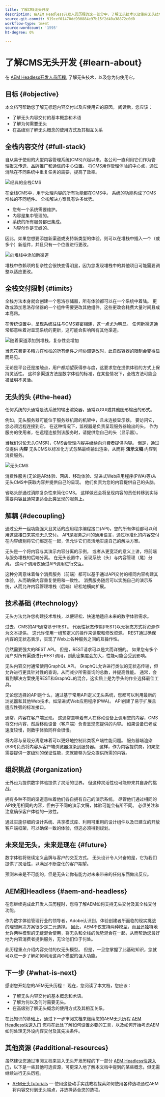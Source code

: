 ```yaml
---
title: 了解CMS无头开发
description: 在AEM Headless开发人员历程的这一部分中，了解无头技术以及使用无头技术的原因。
source-git-commit: 919cef01470dd930884e97b15f2d40a38872c0d0
workflow-type: tm+mt
source-wordcount: '1595'
ht-degree: 0%

---
```


# 了解CMS无头开发 {#learn-about}

在 [AEM Headless开发人员历程,](overview.md) 了解无头技术，以及您为何使用它。

## 目标 {#objective}

本文档可帮助您了解无标题内容交付以及应使用它的原因。 阅读后，您应该：

* 了解无头内容交付的基本概念和术语
* 了解为何需要无头
* 在高级别了解无头概念的使用方式及其相互关系

## 全栈内容交付 {#full-stack}

自从易于使用的大型内容管理系统(CMS)兴起以来，各公司一直利用它们作为管理报文传送、品牌推广和通信的中心位置。 将CMS用作管理体验的中心点，通过消除在不同系统中重复任务的需要，提高了效率。

![经典的全栈CMS](assets/full-stack.png)

在全栈CMS中，用于处理内容的所有功能都在CMS中。 系统的功能构成了CMS堆栈的不同组件。 全栈解决方案具有许多优势。

* 您有一个系统需要维护。
* 内容是集中管理的。
* 系统的所有服务都已集成。
* 内容创作是无缝的。

因此，如果您想要添加新渠道或支持新类型的体验，则可以在堆栈中插入一个（或多个）新组件，并且只有一个位置进行更改。

![向堆栈中添加新渠道](assets/adding-channel.png)

堆栈中依赖项的复杂性会很快变得明显，因为您发现堆栈中的其他项目可能需要调整以适应更改。

## 全栈交付限制 {#limits}

全栈方法本身就会创建一个思洛存储器，所有体验都可以在一个系统中着陆。 更改或添加思洛存储器的一个组件需要更改其他组件，这些更改会耗费大量时间且成本高昂。

在传统设置中，呈现系统往往与CMS紧密相连，这一点尤为明显。 任何新渠道通常都意味着对呈现系统的更新，这可能会影响所有其他渠道。

![随着渠道添加到堆栈，复杂性会增加](assets/presentation-complexity.png)

当您花费更多精力在堆栈的所有组件之间协调更改时，此自然容器的限制会变得显而易见。

无论是平台还是接触点，用户都期望获得参与度，这要求您在提供体验的方式上保持灵活性。  这种多渠道方法是数字体验的标准，在某些情况下，全栈方法可能会被证明不灵活。

## 无头的头 {#the-head}

任何系统的头通常是该系统的输出渲染器，通常以GUI或其他图形输出的形式。

例如，无头服务器可能位于服务器机房的机架中，且未连接显示器。 要访问它，您必须远程连接到它。 在这种情况下，监视器是负责呈现服务器输出的头。 作为服务的使用者，在远程连接到该服务时，请提供您自己的头（显示器）。

当我们讨论无头CMS时，CMS会管理内容并继续向消费者提供内容。 但是，通过仅提供 **内容** 无头CMS以标准化方式忽略最终输出渲染，从而将 **演示文稿** 内容到消费服务。

![无头CMS](assets/headless-cms.png)

消费性服务(无论是AR体验、网店、移动体验、渐进式Web应用程序(PWA)等)从无头CMS中获取内容并提供自己的呈现。 他们负责为您的内容提供自己的头脑。

省略头部通过消除复杂性来简化CMS。 这样做还会将呈现内容的责任转移到实际需要内容且通常更适合此类呈现的服务上。

## 解耦 {#decoupling}

通过公开一组功能强大且灵活的应用程序编程接口(API)，您的所有体验都可以利用这些接口来实现无头交付。 API是服务之间的通用语言，通过标准化的内容交付在内容级别将它们绑定在一起，但允许它们灵活地实施自己的解决方案。

无头是一个将内容与其演示内容分离的示例。 或者从更宽泛的意义上讲，将前端与服务堆栈的后端分离。 在无头设置中，呈现系统（头）与内容管理（尾）分离。 这两个调用仅通过API调用进行交互。

这种分离意味着每个消费服务（前端）都可以基于通过API交付的相同内容构建其体验，从而确保内容重复使用和一致性。 消费服务随后可以实施自己的演示系统，从而允许内容管理堆栈（后端）轻松地横向扩展。

## 技术基础 {#technology}

无头方法允许您构建技术堆栈，以便轻松、快速地适应未来的数字体验需求。

过去，CMS的API通常基于REST。 代表性状态传输(REST)以无状态方式将资源作为文本提供。 这允许使用一组预定义的操作来读取和修改资源。 REST通过确保内容的无状态表示，实现了Web上各种服务之间的互操作性。

仍然需要强大的REST API。 但是，REST请求可以是大而详细的。 如果您有多个用户对所有渠道进行REST调用，则此密集度会加大，性能可能会受到影响。

无头内容交付通常使用GraphQL API。 GraphQL允许进行类似的无状态传输，但允许进行更具针对性的查询，从而减少所需查询的总数，并提高性能。 通常，会看到解决方案使用REST和GraphQL的混合，这实质上是为手头的作业选择最佳工具。

无论您选择的API是什么，通过基于常用API定义无头系统，您都可以利用最新的浏览器和其他Web技术，如渐进式Web应用程序(PWA)。 API创建了易于扩展且适应性强的标准接口。

通常，内容在客户端呈现。 这通常意味着有人在移动设备上调用您的内容，CMS将交付内容，然后移动设备（客户端）负责呈现您提供的内容。 如果设备已老或速度较慢，则数字体验同样会很慢。

将内容与呈现分离意味着可以更好地控制此类客户端性能问题。 服务器端渲染(SSR)负责将内容从客户端浏览器渲染到服务器。 这样，作为内容提供商，如果您需要提供一定级别的保证性能，您就能够为受众提供所需的内容。

## 组织挑战 {#organization}

无外设为提供数字体验提供了灵活的世界。 但这种灵活性也可能带来其自身的挑战。

拥有多种不同的渠道意味着他们各自拥有自己的演示系统。 尽管他们通过相同的API使用相同的内容，但由于不同的演示文稿，体验可能会有所不同。 必须关注和注意确保客户体验的一致性。

通过实施仔细的设计系统、共享模式库、利用可重用的设计组件以及已建立的开放客户端框架，可以确保一致的体验，但这必须得到规划。

## 未来是无头，未来是现在 {#future}

数字体验将继续定义品牌与客户的交互方式。 无头设计令人兴奋的是，它为我们提供了灵活性，以满足不断变化的客户期望。

预测未来是不可能的，但是无头让你有能力对未来带来的任何东西做出反应。

## AEM和Headless {#aem-and-headless}

在您继续完成此开发人员历程时，您将了解AEM如何支持无头交付及其全栈交付功能。

作为数字体验管理行业的领导者，Adobe认识到，体验创建者所面临的现实挑战的理想解决方案很少是二元选择。 因此，AEM不仅支持两种模型，而且还独特地允许两种模型的无缝混合使用，将无头和全栈的优势混合在一起，从而帮助您最好地为内容消费者提供服务，无论他们位于何处。

此历程重点介绍内容交付的仅无头模型。 但是，一旦您掌握了此基础知识，您就可以进一步了解如何利用这两个模型的强大功能。

## 下一步 {#what-is-next}

感谢您开始您的AEM无头历程！ 现在，您阅读了本文档，您应该：

* 了解无头内容交付的基本概念和术语。
* 了解为何以及何时需要无头。
* 在高级别了解无头概念的使用方式及其相互关系。

在此知识的基础上，通过下一步审阅文档来继续您的AEM无头历程 [AEM Headless快速入门](getting-started.md) 您将在此处了解如何设置必要的工具，以及如何开始考虑AEM如何处理无外设内容交付及其先决条件。

## 其他资源 {#additional-resources}

虽然建议您通过审阅文档来进入无头开发历程的下一部分 [AEM Headless快速入门](getting-started.md)，以下是一些其他可选资源，可更深入地了解本文档中提到的某些概念，但无需继续进行无头历程。

* [AEM无头Tutorials](https://experienceleague.adobe.com/docs/experience-manager-learn/getting-started-with-aem-headless/overview.html)  — 使用这些动手实践教程探索如何使用各种选项通过AEM将内容交付到无头端点，并选择适合您的选项。
